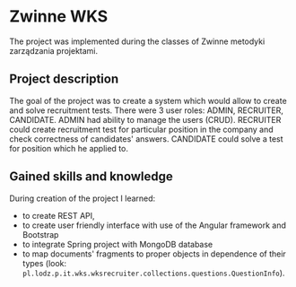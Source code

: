 # Zwinne WKS
The project was implemented during the classes of Zwinne metodyki zarządzania projektami.

## Project description
The goal of the project was to create a system which would allow to create and solve recruitment tests. There were 3 user roles: ADMIN, RECRUITER, CANDIDATE. ADMIN had ability to manage the users (CRUD). RECRUITER could create recruitment test for particular position in the company and check correctness of candidates' answers. CANDIDATE could solve a test for position which he applied to.

## Gained skills and knowledge
During creation of the project I learned:
 - to create REST API,
 - to create user friendly interface with use of the Angular framework and Bootstrap
 - to integrate Spring project with MongoDB database
 - to map documents' fragments to proper objects in dependence of their types (look: `pl.lodz.p.it.wks.wksrecruiter.collections.questions.QuestionInfo`).
